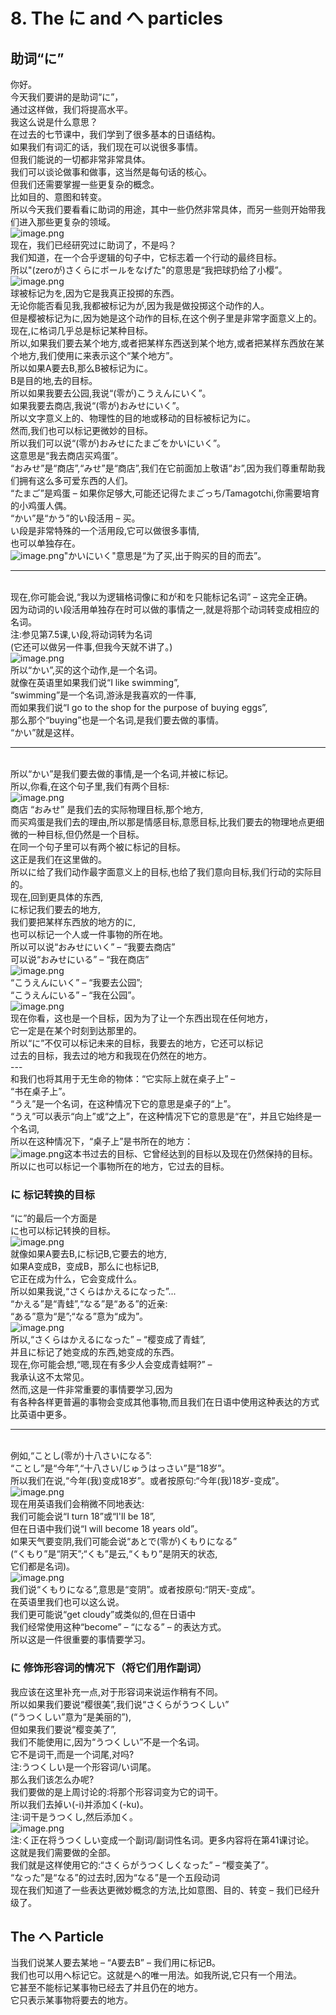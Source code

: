 <a name="yLbrN"></a>
# 8. The に and へ particles
<a name="dEGak"></a>
## 助词“に”
你好。<br />今天我们要讲的是助词“に”，<br />通过这样做，我们将提高水平。<br />我这么说是什么意思？<br />在过去的七节课中，我们学到了很多基本的日语结构。<br />如果我们有词汇的话，我们现在可以说很多事情。<br />但我们能说的一切都非常非常具体。<br />我们可以谈论做事和做事，这当然是每句话的核心。<br />但我们还需要掌握一些更复杂的概念。<br />比如目的、意图和转变。<br />所以今天我们要看看に助词的用途，其中一些仍然非常具体，而另一些则开始带我们进入那些更复杂的领域。<br />![image.png](https://cdn.nlark.com/yuque/0/2023/png/1179742/1694130342571-035fac16-bca0-4f76-99ec-2394da69060b.png#averageHue=%23f8f7f7&clientId=u3fbb5f74-6383-4&from=paste&height=337&id=ud63b49d0&originHeight=421&originWidth=448&originalType=binary&ratio=1.25&rotation=0&showTitle=false&size=47379&status=done&style=none&taskId=u46c98fe1-039b-46a9-9cba-0288449547e&title=&width=358.4)<br />现在，我们已经研究过に助词了，不是吗？<br />我们知道，在一个合乎逻辑的句子中，它标志着一个行动的最终目标。<br />所以"(zeroが)さくらにボールをなげた"的意思是“我把球扔给了小樱”。<br />![image.png](https://cdn.nlark.com/yuque/0/2023/png/1179742/1694130765669-f8ac15a2-445b-4f75-a129-08d80acb094a.png#averageHue=%23e4e4e4&clientId=u3fbb5f74-6383-4&from=paste&height=317&id=ub08a7ba9&originHeight=396&originWidth=784&originalType=binary&ratio=1.25&rotation=0&showTitle=false&size=173354&status=done&style=none&taskId=uf9913c61-6cee-4879-baf9-2516b2b0d67&title=&width=627.2)<br />球被标记为を,因为它是我真正投掷的东西。<br />无论你能否看见我,我都被标记为が,因为我是做投掷这个动作的人。<br />但是樱被标记为に,因为她是这个动作的目标,在这个例子里是非常字面意义上的。<br />现在,に格词几乎总是标记某种目标。<br />所以,如果我们要去某个地方,或者把某样东西送到某个地方,或者把某样东西放在某个地方,我们使用に来表示这个“某个地方”。<br />所以如果A要去B,那么B被标记为に。<br />B是目的地,去的目标。<br />所以如果我要去公园,我说“(零が)こうえんにいく”。<br />如果我要去商店,我说“(零が)おみせにいく”。<br />所以文字意义上的、物理性的目的地或移动的目标被标记为に。<br />然而,我们也可以标记更微妙的目标。<br />所以我们可以说“(零が)おみせにたまごをかいにいく”。<br />这意思是“我去商店买鸡蛋”。<br />“おみせ”是“商店”,“みせ”是“商店”,我们在它前面加上敬语“お”,因为我们尊重帮助我们拥有这么多可爱东西的人们。<br />“たまご”是鸡蛋 – 如果你足够大,可能还记得たまごっち/Tamagotchi,你需要培育的小鸡蛋人偶。<br />“かい”是“かう”的い段活用 – 买。<br />い段是非常特殊的一个活用段,它可以做很多事情,<br />也可以单独存在。<br />![image.png](https://cdn.nlark.com/yuque/0/2023/png/1179742/1694131251170-1047a456-42d7-409b-9751-b328a2168de0.png#averageHue=%23f9f9f9&clientId=u3fbb5f74-6383-4&from=paste&height=338&id=u87ba8e5f&originHeight=422&originWidth=747&originalType=binary&ratio=1.25&rotation=0&showTitle=false&size=181380&status=done&style=none&taskId=u679b2cf4-142b-4c82-8f26-b21ea14834d&title=&width=597.6)"かいにいく"意思是“为了买,出于购买的目的而去”。

---

<br />现在,你可能会说,“我以为逻辑格词像に和が和を只能标记名词” – 这完全正确。<br />因为动词的い段活用单独存在时可以做的事情之一,就是将那个动词转变成相应的名词。<br />注:参见第7.5课,い段,将动词转为名词<br />(它还可以做另一件事,但我今天就不讲了。)<br />![image.png](https://cdn.nlark.com/yuque/0/2023/png/1179742/1694131821743-1d203603-818a-4e60-8a0a-fa8fbaf5d1b0.png#averageHue=%23f8f8f8&clientId=u3fbb5f74-6383-4&from=paste&height=275&id=ue9ee329c&originHeight=344&originWidth=438&originalType=binary&ratio=1.25&rotation=0&showTitle=false&size=69591&status=done&style=none&taskId=u2e60338f-ba3e-4abd-bda8-81c0a68f143&title=&width=350.4)<br />所以“かい”,买的这个动作,是一个名词。<br />就像在英语里如果我们说“I like swimming”,<br />“swimming”是一个名词,游泳是我喜欢的一件事,<br />而如果我们说“I go to the shop for the purpose of buying eggs”,<br />那么那个“buying”也是一个名词,是我们要去做的事情。<br />“かい”就是这样。

---

<br />所以“かい”是我们要去做的事情,是一个名词,并被に标记。<br />所以,你看,在这个句子里,我们有两个目标:<br />![image.png](https://cdn.nlark.com/yuque/0/2023/png/1179742/1694131869732-0939540b-67d0-4ad2-93a5-bb6d2166091c.png#averageHue=%23e4e3e3&clientId=u3fbb5f74-6383-4&from=paste&height=310&id=ua97cd040&originHeight=387&originWidth=762&originalType=binary&ratio=1.25&rotation=0&showTitle=false&size=160274&status=done&style=none&taskId=uc1f2dce6-0e4b-4881-8c2c-eab6a0fac57&title=&width=609.6)<br />商店 “おみせ” 是我们去的实际物理目标,那个地方,<br />而买鸡蛋是我们去的理由,所以那是情感目标,意愿目标,比我们要去的物理地点更细微的一种目标,但仍然是一个目标。<br />在同一个句子里可以有两个被に标记的目标。<br />这正是我们在这里做的。<br />所以に给了我们动作最字面意义上的目标,也给了我们意向目标,我们行动的实际目的。<br />现在,回到更具体的东西,<br />に标记我们要去的地方,<br />我们要把某样东西放的地方的に,<br />也可以标记一个人或一件事物的所在地。<br />所以可以说“おみせにいく” – “我要去商店”<br />可以说“おみせにいる” – “我在商店”<br />![image.png](https://cdn.nlark.com/yuque/0/2023/png/1179742/1694132420462-31fbd052-fa5e-4a85-8897-90c432960052.png#averageHue=%23eeeeee&clientId=u3fbb5f74-6383-4&from=paste&height=274&id=u8553c589&originHeight=342&originWidth=755&originalType=binary&ratio=1.25&rotation=0&showTitle=false&size=101946&status=done&style=none&taskId=u68c43259-7197-40cb-9faf-325e7f785dd&title=&width=604)<br />“こうえんにいく” – “我要去公园”; <br />“こうえんにいる” – “我在公园”。<br />![image.png](https://cdn.nlark.com/yuque/0/2023/png/1179742/1694132429917-292bb7f8-86c4-4275-b508-5bd7c215771e.png#averageHue=%23ecebeb&clientId=u3fbb5f74-6383-4&from=paste&height=318&id=u53649ccd&originHeight=397&originWidth=796&originalType=binary&ratio=1.25&rotation=0&showTitle=false&size=187280&status=done&style=none&taskId=ua4589d0f-41b2-4bca-86d0-ba070c1f3ae&title=&width=636.8)<br />现在你看，这也是一个目标，因为为了让一个东西出现在任何地方，<br />它一定是在某个时刻到达那里的。<br />所以“に”不仅可以标记未来的目标，我要去的地方，它还可以标记<br />过去的目标，我去过的地方和我现在仍然在的地方。<br />---<br />和我们也将其用于无生命的物体：“它实际上就在桌子上” –<br />“书在桌子上”。<br />“うえ”是一个名词，在这种情况下它的意思是桌子的“上”。<br />“うえ”可以表示“向上”或“之上”，在这种情况下它的意思是“在”，并且它始终是一个名词,<br />所以在这种情况下，“桌子上”是书所在的地方：<br />![image.png](https://cdn.nlark.com/yuque/0/2023/png/1179742/1694132557937-780b23fc-aa9d-436a-8633-492aa73bc7fc.png#averageHue=%23e5dcd8&clientId=u3fbb5f74-6383-4&from=paste&height=335&id=u815d8d42&originHeight=419&originWidth=795&originalType=binary&ratio=1.25&rotation=0&showTitle=false&size=211304&status=done&style=none&taskId=u910fbd4c-40c0-4bec-98a2-34385537c63&title=&width=636)这本书过去的目标、它曾经达到的目标以及现在仍然保持的目标。<br />所以に也可以标记一个事物所在的地方，它过去的目标。
<a name="ou7fb"></a>
### に 标记转换的目标
“に”的最后一个方面是<br />に也可以标记转换的目标。<br />![image.png](https://cdn.nlark.com/yuque/0/2023/png/1179742/1694132704461-04b70d68-d296-4659-b399-34c56048f73a.png#averageHue=%23f7f7f7&clientId=u3fbb5f74-6383-4&from=paste&height=241&id=u243bc15f&originHeight=301&originWidth=313&originalType=binary&ratio=1.25&rotation=0&showTitle=false&size=39207&status=done&style=none&taskId=ub69420a7-7053-4be2-8c7d-c6bb6031597&title=&width=250.4)<br />就像如果A要去B,に标记B,它要去的地方,<br />如果A变成B，变成B，那么に也标记B,<br />它正在成为什么，它会变成什么。<br />所以如果我说,“さくらはかえるになった”...<br />“かえる”是“青蛙”,“なる”是“ある”的近亲:<br />“ある”意为“是”;“なる”意为“成为”。<br />![image.png](https://cdn.nlark.com/yuque/0/2023/png/1179742/1694132902175-a6f4997d-cc60-4e01-b3a3-fc786ef7f306.png#averageHue=%23f4f2f1&clientId=u3fbb5f74-6383-4&from=paste&height=283&id=u965f1d1f&originHeight=354&originWidth=617&originalType=binary&ratio=1.25&rotation=0&showTitle=false&size=142808&status=done&style=none&taskId=ufd7629a1-b743-4c91-8eed-56c6fc98c67&title=&width=493.6)<br />所以,“さくらはかえるになった” – “樱变成了青蛙”,<br />并且に标记了她变成的东西,她变成的东西。<br />现在,你可能会想,“嗯,现在有多少人会变成青蛙啊?” –<br />我承认这不太常见。<br />然而,这是一件非常重要的事情要学习,因为<br />有各种各样更普遍的事物会变成其他事物,而且我们在日语中使用这种表达的方式比英语中更多。

---

<br />例如,“ことし(零が)十八さいになる”:<br />“ことし”是“今年”,“十八さい/じゅうはっさい”是“18岁”。<br />所以我们在说,“今年(我)变成18岁”。或者按原句:“今年(我)18岁-变成”。<br />![image.png](https://cdn.nlark.com/yuque/0/2023/png/1179742/1694132998209-4b6cf868-5ef2-410f-99e4-dc32c1b22954.png#averageHue=%23efedec&clientId=u3fbb5f74-6383-4&from=paste&height=348&id=u3c7c8f35&originHeight=435&originWidth=760&originalType=binary&ratio=1.25&rotation=0&showTitle=false&size=211502&status=done&style=none&taskId=u1a618526-48d5-4387-9d59-a3b24dd4018&title=&width=608)<br />现在用英语我们会稍微不同地表达:<br />我们可能会说“I turn 18”或“I'll be 18”,<br />但在日语中我们说“I will become 18 years old”。<br />如果天气要变阴,我们可能会说“あとで(零が)くもりになる”<br />(“くもり”是“阴天”;“くも”是云,“くもり”是阴天的状态,<br />它们都是名词)。<br />![image.png](https://cdn.nlark.com/yuque/0/2023/png/1179742/1694133137109-6248cf50-d328-4d3f-825f-d2f7885fded8.png#averageHue=%23eecfc9&clientId=u3fbb5f74-6383-4&from=paste&height=336&id=u0c0d284d&originHeight=420&originWidth=782&originalType=binary&ratio=1.25&rotation=0&showTitle=false&size=282321&status=done&style=none&taskId=u01c48f36-e373-4e78-8f1b-663b5180556&title=&width=625.6)<br />我们说“くもりになる”,意思是“变阴”。或者按原句:“阴天-变成”。<br />在英语里我们也可以这么说。<br />我们更可能说“get cloudy”或类似的,但在日语中<br />我们经常使用这种“become” – “になる” – 的表达方式。<br />所以这是一件很重要的事情要学习。
<a name="T94px"></a>
### に 修饰形容词的情况下（将它们用作副词）
我应该在这里补充一点,对于形容词来说运作稍有不同。<br />所以如果我们要说“樱很美”,我们说“さくらがうつくしい”<br />(“うつくしい”意为“是美丽的”),<br />但如果我们要说“樱变美了”,<br />我们不能使用に,因为“うつくしい”不是一个名词。<br />它不是词干,而是一个词尾,对吗?<br />注:うつくしい是一个形容词/い词尾。<br />那么我们该怎么办呢?<br />我们要做的是上周讨论的:将那个形容词变为它的词干。<br />所以我们去掉い(-i)并添加く(-ku)。 <br />注:词干是うつくし,然后添加く。<br />![image.png](https://cdn.nlark.com/yuque/0/2023/png/1179742/1694139576032-65fa8c0b-13f1-408d-85c4-bd2c16e1c790.png#averageHue=%23ebe9e9&clientId=u3fbb5f74-6383-4&from=paste&height=337&id=u03328f9d&originHeight=421&originWidth=769&originalType=binary&ratio=1.25&rotation=0&showTitle=false&size=214779&status=done&style=none&taskId=u5d61edd9-b2fd-4d0e-847a-726e97f090d&title=&width=615.2)<br />注:く正在将うつくしい变成一个副词/副词性名词。更多内容将在第41课讨论。<br />这就是我们需要做的全部。<br />我们就是这样使用它的:“さくらがうつくしくなった” – “樱变美了”。<br />“なった”是“なる”的过去时,因为“なる”是一个五段动词<br />现在我们知道了一些表达更微妙概念的方法,比如意图、目的、转变 – 我们已经升级了。
<a name="VTrUE"></a>
## The へ Particle
当我们说某人要去某地 – “A要去B” – 我们用に标记B。<br />我们也可以用へ标记它。这就是へ的唯一用法。如我所说,它只有一个用法。<br />它甚至不能标记某事物已经去了并且仍在的地方。<br />它只表示某事物将要去的地方。
